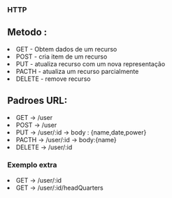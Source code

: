 <h3>  HTTP </h3>

<h2>Metodo :</h2>
<li> GET - Obtem dados de um recurso
<li> POST - cria item de um recurso
<li> PUT - atualiza recurso com um nova representação
<li> PACTH - atualiza um recurso parcialmente
<li> DELETE - remove recurso

<h2> Padroes URL: </h2>

<li> GET -> /user
<li> POST -> /user
<li> PUT -> /user/:id -> body : {name,date,power}
<li> PACTH -> /user/:id -> body:{name}
<li> DELETE -> /user/:id

<h3>Exemplo extra</h3>

<li> GET -> /user/:id
<li> GET -> /user/:id/headQuarters
